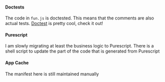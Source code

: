 #### Doctests

The code in `fun.js` is doctested. This means that the comments are
also actual tests. [Doctest](https://github.com/davidchambers/doctest)
is pretty cool, check it out!

#### Purescript

I am slowly migrating at least the business logic to Purescript. There
is a shell script to update the part of the code that is generated
from Purescript

#### App Cache

The manifest here is still maintained manually